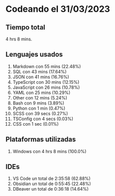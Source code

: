 # Codeando el 31/03/2023

## Tiempo total
4 hrs 8 mins.

## Lenguajes usados
1. Markdown con 55 mins (22.48%)
1. SQL con 43 mins (17.64%)
1. JSON con 41 mins (16.76%)
1. TypeScript con 30 mins (12.15%)
1. JavaScript con 26 mins (10.78%)
1. YAML con 25 mins (10.29%)
1. Other con 12 mins (5.24%)
1. Bash con 9 mins (3.89%)
1. Python con 1 min (0.47%)
1. SCSS con 39 secs (0.27%)
1. TSConfig con 4 secs (0.03%)
1. CSS con 1 sec (0.01%)

## Plataformas utilizadas
1. Windows con 4 hrs 8 mins (100.0%)

## IDEs
1. VS Code un total de 2:35:58 (62.88%)
1. Obsidian un total de 0:55:45 (22.48%)
1. DBeaver un total de 0:36:18 (14.64%)
